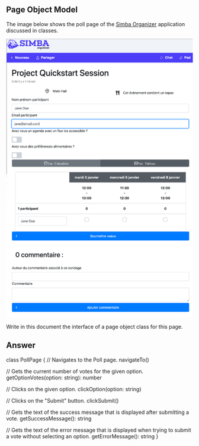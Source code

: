 ## Page Object Model

The image below shows the poll page of the [Simba Organizer](https://github.com/barais/doodlestudent/) application discussed in classes.

![Simba Organizer Poll page](simba-poll-page.png)

Write in this document the interface of a page object class for this page.

## Answer

class PollPage {
  // Navigates to the Poll page.
  navigateTo()

  // Gets the current number of votes for the given option.
  getOptionVotes(option: string): number

  // Clicks on the given option.
  clickOption(option: string)

  // Clicks on the "Submit" button.
  clickSubmit()

  // Gets the text of the success message that is displayed after submitting a vote.
  getSuccessMessage(): string

  // Gets the text of the error message that is displayed when trying to submit a vote without selecting an option.
  getErrorMessage(): string
}
